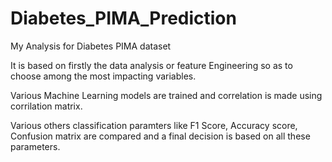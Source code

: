 # Diabetes_PIMA_Prediction
My Analysis for Diabetes PIMA dataset

It is based on firstly the data analysis or feature Engineering so as to choose among the most impacting variables.

Various Machine Learning models are trained and correlation is made using corrilation matrix.

Various others classification paramters like F1 Score, Accuracy score, Confusion matrix are compared and a final decision is based on all these parameters.
